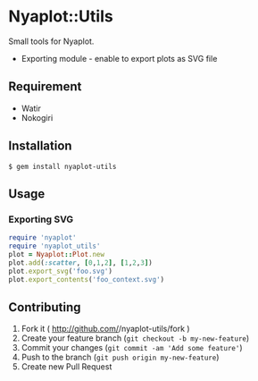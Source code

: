 # Nyaplot::Utils

Small tools for Nyaplot.

* Exporting module - enable to export plots as SVG file

## Requirement

* Watir
* Nokogiri

## Installation

```shell
$ gem install nyaplot-utils
```

## Usage
### Exporting SVG

```ruby
require 'nyaplot'
require 'nyaplot_utils'
plot = Nyaplot::Plot.new
plot.add(:scatter, [0,1,2], [1,2,3])
plot.export_svg('foo.svg')
plot.export_contents('foo_context.svg')
```

## Contributing

1. Fork it ( http://github.com/<my-github-username>/nyaplot-utils/fork )
2. Create your feature branch (`git checkout -b my-new-feature`)
3. Commit your changes (`git commit -am 'Add some feature'`)
4. Push to the branch (`git push origin my-new-feature`)
5. Create new Pull Request
